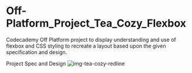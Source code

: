 # Off-Platform_Project_Tea_Cozy_Flexbox

Codecademy Off Platform project to display understanding and use of flexbox and CSS styling to recreate a layout based upon the given specification and design.

Project Spec and Design
![img-tea-cozy-redline](https://user-images.githubusercontent.com/71613352/188888802-62fd2cd0-ec9a-428f-bfab-60bff08e7aff.jpg)
